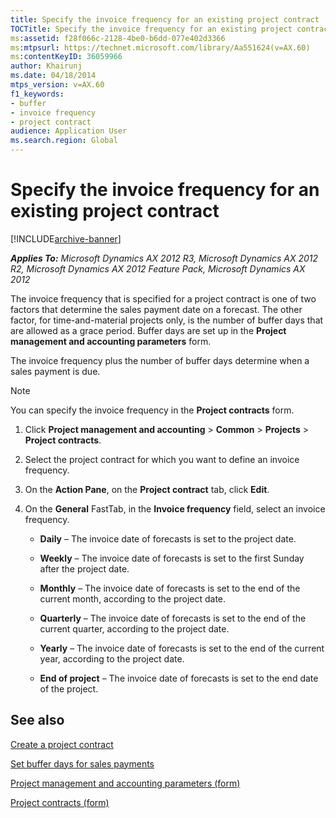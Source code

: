 ```yaml
---
title: Specify the invoice frequency for an existing project contract
TOCTitle: Specify the invoice frequency for an existing project contract
ms:assetid: f28f066c-2128-4be0-b6dd-077e402d3366
ms:mtpsurl: https://technet.microsoft.com/library/Aa551624(v=AX.60)
ms:contentKeyID: 36059966
author: Khairunj
ms.date: 04/18/2014
mtps_version: v=AX.60
f1_keywords:
- buffer
- invoice frequency
- project contract
audience: Application User
ms.search.region: Global
---
```


# Specify the invoice frequency for an existing project contract 


[!INCLUDE[archive-banner](includes/archive-banner.md)]


_**Applies To:** Microsoft Dynamics AX 2012 R3, Microsoft Dynamics AX 2012 R2, Microsoft Dynamics AX 2012 Feature Pack, Microsoft Dynamics AX 2012_

The invoice frequency that is specified for a project contract is one of two factors that determine the sales payment date on a forecast. The other factor, for time-and-material projects only, is the number of buffer days that are allowed as a grace period. Buffer days are set up in the **Project management and accounting parameters** form.

The invoice frequency plus the number of buffer days determine when a sales payment is due.


> [!NOTE]
> <P>You can specify the invoice frequency in the <STRONG>Project contracts</STRONG> form.</P>



1.  Click **Project management and accounting** \> **Common** \> **Projects** \> **Project contracts**.

2.  Select the project contract for which you want to define an invoice frequency.

3.  On the **Action Pane**, on the **Project contract** tab, click **Edit**.

4.  On the **General** FastTab, in the **Invoice frequency** field, select an invoice frequency.
    
      - **Daily** – The invoice date of forecasts is set to the project date.
    
      - **Weekly** – The invoice date of forecasts is set to the first Sunday after the project date.
    
      - **Monthly** – The invoice date of forecasts is set to the end of the current month, according to the project date.
    
      - **Quarterly** – The invoice date of forecasts is set to the end of the current quarter, according to the project date.
    
      - **Yearly** – The invoice date of forecasts is set to the end of the current year, according to the project date.
    
      - **End of project** – The invoice date of forecasts is set to the end date of the project.

## See also

[Create a project contract](create-a-project-contract.md)

[Set buffer days for sales payments](set-buffer-days-for-sales-payments.md)

[Project management and accounting parameters (form)](https://technet.microsoft.com/library/aa599440\(v=ax.60\))

[Project contracts (form)](https://technet.microsoft.com/library/aa586038\(v=ax.60\))

  


